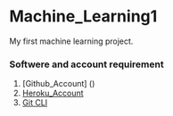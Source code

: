 # Machine_Learning1
My first machine learning project.

### Softwere and account requirement
1. [Github_Account] ()
2. [Heroku_Account]()
3. [Git CLI]()
